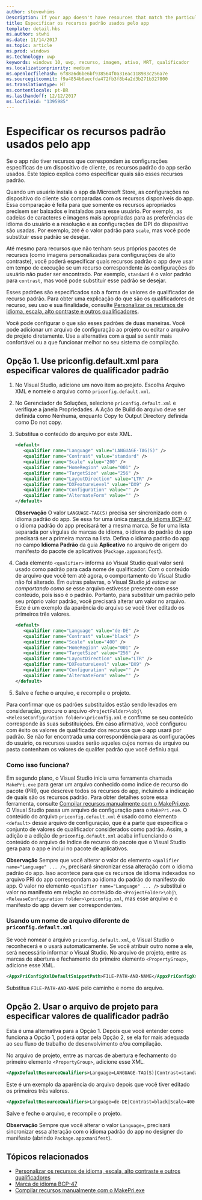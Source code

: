 ```yaml
---
author: stevewhims
Description: If your app doesn't have resources that match the particular settings of a customer device, then the app's default resources are used. This topic explains how to specify what those default resources are.
title: Especificar os recursos padrão usados pelo app
template: detail.hbs
ms.author: stwhi
ms.date: 11/14/2017
ms.topic: article
ms.prod: windows
ms.technology: uwp
keywords: windows 10, uwp, recurso, imagem, ativo, MRT, qualificador
ms.localizationpriority: medium
ms.openlocfilehash: 6f88a6d6be6bf938564f0a31eac118983c256a7e
ms.sourcegitcommit: f9a4854b6aecfda472fb3f8b4a2d3b271b327800
ms.translationtype: HT
ms.contentlocale: pt-BR
ms.lasthandoff: 12/12/2017
ms.locfileid: "1395985"
---
```

# <a name="specify-the-default-resources-that-your-app-uses"></a>Especificar os recursos padrão usados pelo app

Se o app não tiver recursos que correspondam às configurações específicas de um dispositivo de cliente, os recursos padrão do app serão usados. Este tópico explica como especificar quais são esses recursos padrão.

Quando um usuário instala o app da Microsoft Store, as configurações no dispositivo do cliente são comparadas com os recursos disponíveis do app. Essa comparação é feita para que somente os recursos apropriados precisem ser baixados e instalados para esse usuário. Por exemplo, as cadeias de caracteres e imagens mais apropriadas para as preferências de idioma do usuário e a resolução e as configurações de DPI do dispositivo são usadas. Por exemplo, `200` é o valor padrão para `scale`, mas você pode substituir esse padrão se desejar.

Até mesmo para recursos que não tenham seus próprios pacotes de recursos (como imagens personalizadas para configurações de alto contraste), você poderá especificar quais recursos padrão o app deve usar em tempo de execução se um recurso correspondente às configurações do usuário não puder ser encontrado. Por exemplo, `standard` é o valor padrão para `contrast`, mas você pode substituir esse padrão se desejar.

Esses padrões são especificados sob a forma de valores de qualificador de recurso padrão. Para obter uma explicação do que são os qualificadores de recurso, seu uso e sua finalidade, consulte [Personalizar os recursos de idioma, escala, alto contraste e outros qualificadores](tailor-resources-lang-scale-contrast.md).

Você pode configurar o que são esses padrões de duas maneiras. Você pode adicionar um arquivo de configuração ao projeto ou editar o arquivo de projeto diretamente. Use a alternativa com a qual se sentir mais confortável ou a que funcionar melhor no seu sistema de compilação.

## <a name="option-1-use-priconfigdefaultxml-to-specify-default-qualifier-values"></a>Opção 1. Use priconfig.default.xml para especificar valores de qualificador padrão

1. No Visual Studio, adicione um novo item ao projeto. Escolha Arquivo XML e nomeie o arquivo como `priconfig.default.xml`.
2. No Gerenciador de Soluções, selecione `priconfig.default.xml` e verifique a janela Propriedades. A Ação de Build do arquivo deve ser definida como Nenhuma, enquanto Copy to Output Directory definida como Do not copy.
3. Substitua o conteúdo do arquivo por este XML.
   ```xml
   <default>
      <qualifier name="Language" value="LANGUAGE-TAG(S)" />
      <qualifier name="Contrast" value="standard" />
      <qualifier name="Scale" value="200" />
      <qualifier name="HomeRegion" value="001" />
      <qualifier name="TargetSize" value="256" />
      <qualifier name="LayoutDirection" value="LTR" />
      <qualifier name="DXFeatureLevel" value="DX9" />
      <qualifier name="Configuration" value="" />
      <qualifier name="AlternateForm" value="" />
   </default>
   ```
   
   **Observação** O valor `LANGUAGE-TAG(S)` precisa ser sincronizado com o idioma padrão do app. Se essa for uma única [marca de idioma BCP-47](http://go.microsoft.com/fwlink/p/?linkid=227302), o idioma padrão do app precisará ter a mesma marca. Se for uma lista separada por vírgulas de marcas de idioma, o idioma do padrão do app precisará ser a primeira marca na lista. Defina o idioma padrão do app no campo **Idioma Padrão** da guia **Aplicativo** no arquivo de origem do manifesto do pacote de aplicativos (`Package.appxmanifest`).

4. Cada elemento `<qualifier>` informa ao Visual Studio qual valor será usado como padrão para cada nome de qualificador. Com o conteúdo de arquivo que você tem até agora, o comportamento do Visual Studio não foi alterado. Em outras palavras, o Visual Studio *já estava se comportando como se* esse arquivo estivesse presente com esse conteúdo, pois isso é o padrão. Portanto, para substituir um padrão pelo seu próprio valor padrão, você precisará alterar um valor no arquivo. Este é um exemplo da aparência do arquivo se você tiver editado os primeiros três valores.
   ```xml
   <default>
      <qualifier name="Language" value="de-DE" />
      <qualifier name="Contrast" value="black" />
      <qualifier name="Scale" value="400" />
      <qualifier name="HomeRegion" value="001" />
      <qualifier name="TargetSize" value="256" />
      <qualifier name="LayoutDirection" value="LTR" />
      <qualifier name="DXFeatureLevel" value="DX9" />
      <qualifier name="Configuration" value="" />
      <qualifier name="AlternateForm" value="" />
   </default>
   ```
5. Salve e feche o arquivo, e recompile o projeto.

Para confirmar que os padrões substituídos estão sendo levados em consideração, procure o arquivo `<ProjectFolder>\obj\<ReleaseConfiguration folder>\priconfig.xml` e confirme se seu conteúdo corresponde às suas substituições. Em caso afirmativo, você configurou com êxito os valores de qualificador dos recursos que o app usará por padrão. Se não for encontrada uma correspondência para as configurações do usuário, os recursos usados serão aqueles cujos nomes de arquivo ou pasta contenham os valores de qualifer padrão que você definiu aqui.

### <a name="how-does-this-work"></a>Como isso funciona?

Em segundo plano, o Visual Studio inicia uma ferramenta chamada `MakePri.exe` para gerar um arquivo conhecido como índice de recurso do pacote (PRI), que descreve todos os recursos do app, incluindo a indicação de quais são os recursos padrão. Para obter detalhes sobre essa ferramenta, consulte [Compilar recursos manualmente com o MakePri.exe](compile-resources-manually-with-makepri.md). O Visual Studio passa um arquivo de configuração para o `MakePri.exe`. O conteúdo do arquivo `priconfig.default.xml` é usado como elemento `<default>` desse arquivo de configuração, que é a parte que especifica o conjunto de valores de qualificador considerados como padrão. Assim, a adição e a edição de `priconfig.default.xml` acaba influenciando o conteúdo do arquivo de índice de recurso do pacote que o Visual Studio gera para o app e inclui no pacote de aplicativos.

**Observação** Sempre que você alterar o valor do elemento `<qualifier name="Language" ... />`, precisará sincronizar essa alteração com o idioma padrão do app. Isso acontece para que os recursos de idioma indexados no arquivo PRI do app correspondam ao idioma do padrão do manifesto do app. O valor no elemento `<qualifier name="Language" ... />` substitui o valor no manifesto em relação ao conteúdo do `<ProjectFolder>\obj\<ReleaseConfiguration folder>\priconfig.xml`, mas esse arquivo e o manifesto do app devem ser correspondentes.

### <a name="using-a-different-file-name-than-priconfigdefaultxml"></a>Usando um nome de arquivo diferente de `priconfig.default.xml`

Se você nomear o arquivo `priconfig.default.xml`, o Visual Studio o reconhecerá e o usará automaticamente. Se você atribuir outro nome a ele, será necessário informar o Visual Studio. No arquivo de projeto, entre as marcas de abertura e fechamento do primeiro elemento `<PropertyGroup>`, adicione esse XML.

```xml
<AppxPriConfigXmlDefaultSnippetPath>FILE-PATH-AND-NAME</AppxPriConfigXmlDefaultSnippetPath>
```

Substitua `FILE-PATH-AND-NAME` pelo caminho e nome do arquivo.

## <a name="option-2-use-your-project-file-to-specify-default-qualifier-values"></a>Opção 2. Usar o arquivo de projeto para especificar valores de qualificador padrão

Esta é uma alternativa para a Opção 1. Depois que você entender como funciona a Opção 1, poderá optar pela Opção 2, se ela for mais adequada ao seu fluxo de trabalho de desenvolvimento e/ou compilação.

No arquivo de projeto, entre as marcas de abertura e fechamento do primeiro elemento `<PropertyGroup>`, adicione esse XML.

```xml
<AppxDefaultResourceQualifiers>Language=LANGUAGE-TAG(S)|Contrast=standard|Scale=200|HomeRegion=001|TargetSize=256|LayoutDirection=LTR|DXFeatureLevel=DX9|Configuration=|AlternateForm=</AppxDefaultResourceQualifiers>
```

Este é um exemplo da aparência do arquivo depois que você tiver editado os primeiros três valores.

```xml
<AppxDefaultResourceQualifiers>Language=de-DE|Contrast=black|Scale=400|HomeRegion=001|TargetSize=256|LayoutDirection=LTR|DXFeatureLevel=DX9|Configuration=|AlternateForm=</AppxDefaultResourceQualifiers>
```

Salve e feche o arquivo, e recompile o projeto.

**Observação** Sempre que você alterar o valor `Language=`, precisará sincronizar essa alteração com o idioma padrão do app no designer do manifesto (abrindo `Package.appxmanifest`).

## <a name="related-topics"></a>Tópicos relacionados

* [Personalizar os recursos de idioma, escala, alto contraste e outros qualificadores](tailor-resources-lang-scale-contrast.md)
* [Marca de idioma BCP-47](http://go.microsoft.com/fwlink/p/?linkid=227302)
* [Compilar recursos manualmente com o MakePri.exe](compile-resources-manually-with-makepri.md)
